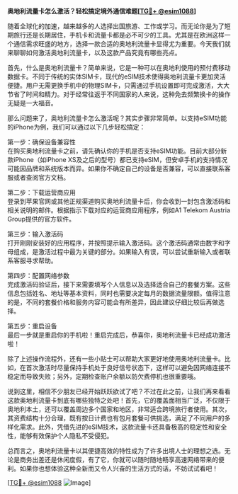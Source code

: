 **奥地利流量卡怎么激活？轻松搞定境外通信难题[[TG💪+ @esim1088](https://t.me/s/esim1088)]**

随着全球化的加速，越来越多的人选择出国旅游、工作或学习。而无论你是为了短期旅行还是长期居住，手机卡和流量卡都是必不可少的工具。尤其是在欧洲这样一个通信需求旺盛的地方，选择一款合适的奥地利流量卡显得尤为重要。今天我们就来聊聊如何激活奥地利流量卡，以及这款产品究竟有哪些亮点。

首先，什么是奥地利流量卡？简单来说，它是一种可以在奥地利使用的预付费移动数据卡。不同于传统的实体SIM卡，现代的eSIM技术使得奥地利流量卡更加灵活便捷。用户无需更换手机中的物理SIM卡，只需通过手机设置即可完成激活，大大节省了时间和精力。对于经常往返于不同国家的人来说，这种免去频繁换卡的操作无疑是一大福音。

那么问题来了，奥地利流量卡怎么激活呢？其实步骤非常简单。以支持eSIM功能的iPhone为例，我们可以通过以下几步轻松搞定：

第一步：确保设备兼容性  
在购买奥地利流量卡之前，请先确认你的手机是否支持eSIM功能。目前大部分新款iPhone（如iPhone XS及之后的型号）都已支持eSIM，但安卓手机的支持情况可能因品牌和系统版本而异。如果你不确定自己的设备是否兼容，可以直接联系客服或者查阅官方文档。

第二步：下载运营商应用  
登录到苹果官网或其他正规渠道购买奥地利流量卡后，你会收到一封包含激活码和相关说明的邮件。根据指示下载对应的运营商应用程序，例如A1 Telekom Austria Group提供的官方软件。

第三步：输入激活码  
打开刚刚安装好的应用程序，并按照提示输入激活码。这个激活码通常由数字和字母组成，是激活过程中最为关键的部分。如果输入有误，可以尝试重新输入或者联系客服寻求帮助。

第四步：配置网络参数  
完成激活码验证后，接下来需要填写个人信息以及选择适合自己的套餐方案。这些信息包括姓名、地址等基本资料，同时也需要决定每月的数据流量限额。值得注意的是，不同的套餐价格和服务内容可能会有所差异，因此建议仔细比较后再做选择。

第五步：重启设备  
最后一步就是重启你的手机啦！重启完成后，恭喜你，奥地利流量卡已经成功激活啦！

除了上述操作流程外，还有一些小贴士可以帮助大家更好地使用奥地利流量卡。比如，在首次激活时尽量保持手机处于良好信号状态下，这样可以避免因网络连接不稳定而导致失败；另外，定期检查账户余额以防欠费停机也很重要哦。

说到这里，相信不少朋友已经开始跃跃欲试了吧？不过在此之前，让我们再来看看这款奥地利流量卡到底有哪些独特之处吧！首先，它的覆盖面相当广泛，不仅限于奥地利本土，还可以覆盖周边多个国家和地区，非常适合跨境旅行者使用。其次，其资费结构十分合理，既有按日计费也有包月套餐可供挑选，满足了不同用户的多样化需求。此外，凭借先进的eSIM技术，这款流量卡还具备极高的稳定性和安全性，能够有效保护个人隐私不受侵犯。

总而言之，奥地利流量卡以其便捷高效的特性成为了许多出境人士的理想之选。无论是商务出差还是休闲度假，有了它，你就可以随时随地畅享高速网络带来的便利。如果你也想体验这种全新而又令人兴奋的生活方式的话，不妨试试看吧！

[[TG💪+ @esim1088](https://t.me/s/esim1088) ![Image](https://i.postimg.cc/4NQfJmqS/Snipaste-2025-05-13-00-14-12.png)]